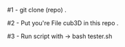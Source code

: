 #1  - git clone (repo) .

#2  - Put you're File cub3D in this repo .

#3  - Run script with -> bash tester.sh


